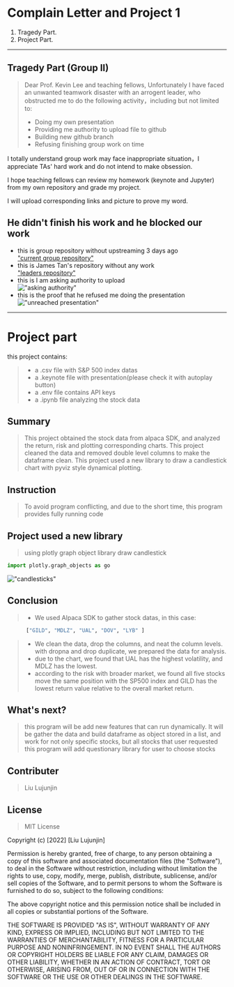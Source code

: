 # Complain Letter and Project 1   
  1. Tragedy Part.   
  2. Project Part.   
---

## Tragedy Part (Group II)
  > Dear Prof. Kevin Lee and teaching fellows,    Unfortunately I have faced an unwanted teamwork disaster with an arrogent leader, who obstructed me to do the following activity，including but not limited to:    
  > * Doing my own presentation
  > * Providing me authority to upload file to github
  > * Building new github branch
  > * Refusing finishing group work on time

  I totally understand group work may face inappropriate situation，I appreciate TAs' hard work and do not intend to make obsession. 

  I hope teaching fellows can review my homework (keynote and Jupyter) from my own repository and grade my project.

  I will upload corresponding links and picture to prove my word.   

## He didn't finish his work and he blocked our work   
* this is group repository without upstreaming 3 days ago     
["current group repository"](https://github.com/jchow527/Group_2_Stocks_Pickers)
* this is James Tan's repository without any work   
["leaders repository"](https://github.com/jamestan8292?tab=repositories)  
* this is I am asking authority to upload   
!["asking authority"](01.jpg)
* this is the proof that he refused me doing the presentation   
!["unreached presentation"](02.jpg)

----
# Project part

this project contains:
  > * a .csv file with S&P 500 index datas
  > * a .keynote file with presentation(please check it with autoplay button)
  > * a .env file contains API keys
  > * a .ipynb file analyzing the stock data

## Summary
  > This project obtained the stock data from alpaca SDK, and analyzed the return, risk and plotting corresponding charts.
  > This project cleaned the data and removed double level columns to make the dataframe clean.
  > This project used a new library to draw a candlestick chart with pyviz style dynamical plotting.

## Instruction
  > To avoid program conflicting, and due to the short time, this program provides fully running code   

## Project used a new library
  > using plotly graph object library draw candlestick
  ```python
  import plotly.graph_objects as go   
  ```
  !["candlesticks"](candle.jpg)

## Conclusion
  > * We used Alpaca SDK to gather stock datas, in this case: 

```python
      ["GILD", "MDLZ", "UAL", "DOV", "LYB" ]
```

  > * We clean the data, drop the columns, and neat the column levels. with dropna and drop duplicate, we prepared the data for analysis.   
  > * due to the chart, we found that UAL has the highest volatility, and MDLZ has the lowest.   
  > * according to the risk with broader market, we found all five stocks move the same position with the SP500 index and GILD has the lowest return value relative to the overall market return.

## What's next?
  > this program will be add new features that can run dynamically. It will be gather the data and build dataframe as object stored in a list, and work for not only specific stocks, but all stocks that user requested
  > this program will add questionary library for user to choose stocks

## Contributer
  > Liu Lujunjin   

## License

> MIT License

Copyright (c) [2022] [Liu Lujunjin]

Permission is hereby granted, free of charge, to any person obtaining a copy of this software and associated documentation files (the "Software"), to deal in the Software without restriction, including without limitation the rights to use, copy, modify, merge, publish, distribute, sublicense, and/or sell copies of the Software, and to permit persons to whom the Software is furnished to do so, subject to the following conditions:

The above copyright notice and this permission notice shall be included in all copies or substantial portions of the Software.

THE SOFTWARE IS PROVIDED "AS IS", WITHOUT WARRANTY OF ANY KIND, EXPRESS OR IMPLIED, INCLUDING BUT NOT LIMITED TO THE WARRANTIES OF MERCHANTABILITY, FITNESS FOR A PARTICULAR PURPOSE AND NONINFRINGEMENT. IN NO EVENT SHALL THE AUTHORS OR COPYRIGHT HOLDERS BE LIABLE FOR ANY CLAIM, DAMAGES OR OTHER LIABILITY, WHETHER IN AN ACTION OF CONTRACT, TORT OR OTHERWISE, ARISING FROM, OUT OF OR IN CONNECTION WITH THE SOFTWARE OR THE USE OR OTHER DEALINGS IN THE SOFTWARE.


